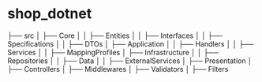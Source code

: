 # shop_dotnet

├── src
│   ├── Core
│   │   ├── Entities
│   │   ├── Interfaces
│   │   ├── Specifications
│   │   ├── DTOs
│   ├── Application
│   │   ├── Handlers
│   │   ├── Services
│   │   ├── MappingProfiles
│   ├── Infrastructure
│   │   ├── Repositories
│   │   ├── Data
│   │   ├── ExternalServices
│   ├── Presentation
│       ├── Controllers
│       ├── Middlewares
│       ├── Validators
│       ├── Filters




